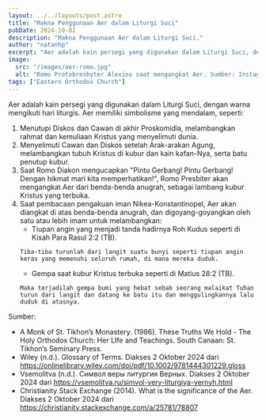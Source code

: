 ```yaml
---
layout: ../../layouts/post.astro
title: "Makna Penggunaan Aer dalam Liturgi Suci"
pubDate: 2024-10-02
description: "Makna Penggunaan Aer dalam Liturgi Suci."
author: "natanhp"
excerpt: "Aer adalah kain persegi yang digunakan dalam Liturgi Suci, dengan warna mengikuti hari liturgis."
image:
  src: "/images/aer-romo.jpg"
  alt: "Romo Protobresbyter Alexios saat mengangkat Aer. Sumber: Instagram @gerejaorthodox_solo"
tags: ["Eastern Orthodox Church"]
---
```


Aer adalah kain persegi yang digunakan dalam Liturgi Suci, dengan warna mengikuti hari liturgis. Aer memiliki simbolisme yang mendalam, seperti:

1. Menutupi Diskos dan Cawan di akhir Proskomidia, melambangkan rahmat dan kemuliaan Kristus yang menyelimuti dunia.
2. Menyelimuti Cawan dan Diskos setelah Arak-arakan Agung, melambangkan tubuh Kristus di kubur dan kain kafan-Nya, serta batu penutup kubur.
3. Saat Romo Diakon mengucapkan "Pintu Gerbang! Pintu Gerbang! Dengan hikmat mari kita memperhatikan!", Romo Presbiter akan mengangkat Aer dari benda-benda anugrah, sebagai lambang kubur Kristus yang terbuka.
4. Saat pembacaan pengakuan iman Nikea-Konstantinopel, Aer akan diangkat di atas benda-benda anugrah, dan digoyang-goyangkan oleh satu atau lebih imam untuk melambangkan:
    * Tiupan angin yang menjadi tanda hadirnya Roh Kudus seperti di Kisah Para Rasul 2:2 (TB).
    ```
    Tiba-tiba turunlah dari langit suatu bunyi seperti tiupan angin keras yang memenuhi seluruh rumah, di mana mereka duduk.
    ```
    * Gempa saat kubur Kristus terbuka seperti di Matius 28:2 (TB).
    ```
    Maka terjadilah gempa bumi yang hebat sebab seorang malaikat Tuhan turun dari langit dan datang ke batu itu dan menggulingkannya lalu duduk di atasnya.
    ```

Sumber:
- A Monk of St. Tikhon’s Monastery. (1986). These Truths We Hold - The Holy Orthodox Church: Her LIfe and Teachings. South Canaan: St. Tikhon’s Seminary Press.
- Wiley (n.d.). Glossary of Terms. Diakses 2 Oktober 2024 dari https://onlinelibrary.wiley.com/doi/pdf/10.1002/9781444301229.gloss
- Vsemolitva (n.d.). Символ веры литургия Верных. Diakses 2 Oktober 2024 dari https://vsemolitva.ru/simvol-very-liturgiya-vernyh.html
- Christianity Stack Exchange (2014). What is the significance of the Aer. Diakses 2 Oktober 2024 dari https://christianity.stackexchange.com/a/25781/78807

